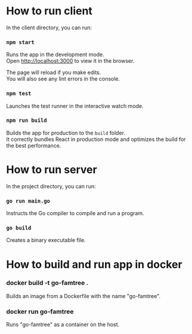 # How to run client

In the client directory, you can run:

### `npm start`

Runs the app in the development mode.\
Open [http://localhost:3000](http://localhost:3000) to view it in the browser.

The page will reload if you make edits.\
You will also see any lint errors in the console.

### `npm test`

Launches the test runner in the interactive watch mode.

### `npm run build`

Builds the app for production to the `build` folder.\
It correctly bundles React in production mode and optimizes the build for the best performance.

# How to run server

In the project directory, you can run:

### `go run main.go`

Instructs the Go compiler to compile and run a program.

### `go build`

Creates a binary executable file.

# How to build and run app in docker

### docker build -t go-famtree .

Builds an image from a Dockerfile with the name "go-famtree".

### docker run go-famtree

Runs "go-famtree" as a container on the host.
